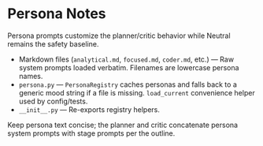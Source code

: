 # Persona Notes

Persona prompts customize the planner/critic behavior while Neutral
remains the safety baseline.

- Markdown files (`analytical.md`, `focused.md`, `coder.md`, etc.) — Raw
  system prompts loaded verbatim. Filenames are lowercase persona names.
- `persona.py` — `PersonaRegistry` caches personas and falls back to a
  generic mood string if a file is missing. `load_current` convenience
  helper used by config/tests.
- `__init__.py` — Re-exports registry helpers.

Keep persona text concise; the planner and critic concatenate persona
system prompts with stage prompts per the outline.
